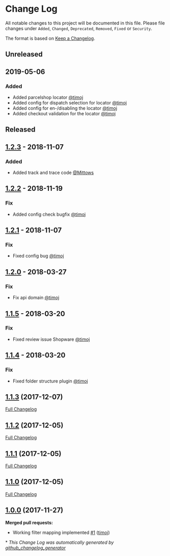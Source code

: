 
# Change Log
All notable changes to this project will be documented in this file.
Please file changes under `Added`, `Changed`, `Deprecated`, `Removed`, `Fixed` or `Security`.

The format is based on [Keep a Changelog](http://keepachangelog.com/).
## Unreleased

## 2019-05-06

### Added

- Added parcelshop locator [@timoj](https://github.com/timoj)
- Added config for dispatch selection for locator [@timoj](https://github.com/timoj)
- Added config for en-/disabling the locator [@timoj](https://github.com/timoj)
- Added checkout validation for the locator [@timoj](https://github.com/timoj)

## Released

## [1.2.3](https://github.com/kabisa/wuunder-webshopplugin-shopware/releases/tag/1.2.3) - 2018-11-07

### Added

- Added track and trace code [@Mittows](https://github.com/Mittows)


## [1.2.2](https://github.com/kabisa/wuunder-webshopplugin-shopware/releases/tag/1.2.2) - 2018-11-19

### Fix

- Added config check bugfix [@timoj](https://github.com/timoj)


## [1.2.1](https://github.com/kabisa/wuunder-webshopplugin-shopware/releases/tag/1.2.1) - 2018-11-07

### Fix

- Fixed config bug [@timoj](https://github.com/timoj)


## [1.2.0](https://github.com/kabisa/wuunder-webshopplugin-shopware/releases/tag/1.2.0) - 2018-03-27

### Fix

- Fix api domain [@timoj](https://github.com/timoj)


## [1.1.5](https://github.com/kabisa/wuunder-webshopplugin-shopware/releases/tag/1.1.5) - 2018-03-20

### Fix

- Fixed review issue Shopware [@timoj](https://github.com/timoj)



## [1.1.4](https://github.com/kabisa/wuunder-webshopplugin-shopware/releases/tag/1.1.4) - 2018-03-20

### Fix

- Fixed folder structure plugin [@timoj](https://github.com/timoj)


## [1.1.3](https://github.com/kabisa/wuunder-webshopplugin-shopware/tree/1.1.3) (2017-12-07)
[Full Changelog](https://github.com/kabisa/wuunder-webshopplugin-shopware/compare/1.1.2...1.1.3)

## [1.1.2](https://github.com/kabisa/wuunder-webshopplugin-shopware/tree/1.1.2) (2017-12-05)
[Full Changelog](https://github.com/kabisa/wuunder-webshopplugin-shopware/compare/1.1.1...1.1.2)

## [1.1.1](https://github.com/kabisa/wuunder-webshopplugin-shopware/tree/1.1.1) (2017-12-05)
[Full Changelog](https://github.com/kabisa/wuunder-webshopplugin-shopware/compare/1.1.0...1.1.1)

## [1.1.0](https://github.com/kabisa/wuunder-webshopplugin-shopware/tree/1.1.0) (2017-12-05)
[Full Changelog](https://github.com/kabisa/wuunder-webshopplugin-shopware/compare/1.0.0...1.1.0)

## [1.0.0](https://github.com/kabisa/wuunder-webshopplugin-shopware/tree/1.0.0) (2017-11-27)
**Merged pull requests:**

- Working filter mapping implemented [\#1](https://github.com/kabisa/wuunder-webshopplugin-shopware/pull/1) ([timoj](https://github.com/timoj))



\* *This Change Log was automatically generated by [github_changelog_generator](https://github.com/skywinder/Github-Changelog-Generator)*
